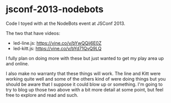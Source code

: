 jsconf-2013-nodebots
====================

Code I toyed with at the NodeBots event at JSConf 2013.

The two that have videos:

* led-line.js: https://vine.co/v/bYwQQij6E0Z
* led-kitt.js: https://vine.co/v/bYd71QvQ9LQ

I fully plan on doing more with these but just wanted to get my play area up and online.

I also make no warranty that these things will work. The line and Kitt were working quite well and some of the others kind of were doing things but you should be aware that I suppose it could blow up or something. I'm going to try to blog up those two above with a bit more detail at some point, but feel free to explore and read and such.
